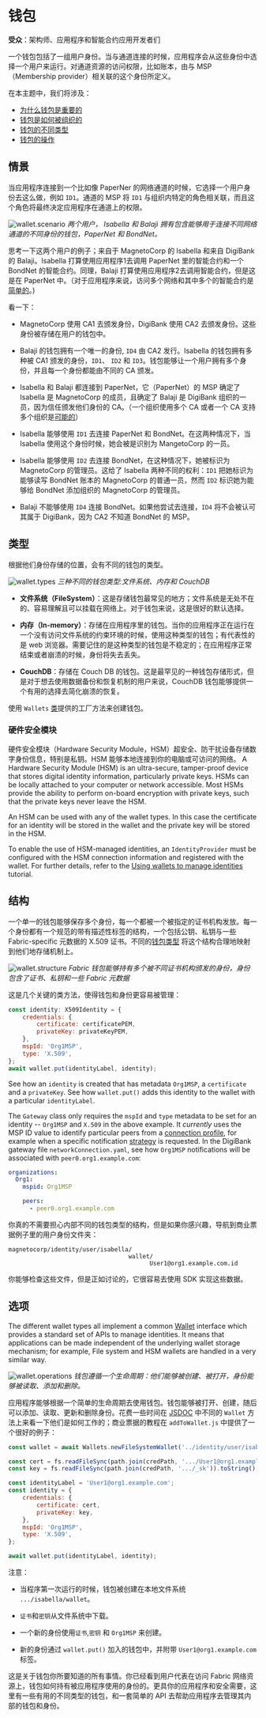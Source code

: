 # 钱包

**受众**：架构师、应用程序和智能合约应用开发者们

一个钱包包括了一组用户身份。当与通道连接的时候，应用程序会从这些身份中选择一个用户来运行。对通道资源的访问权限，比如账本，由与 MSP（Membership provider）相关联的这个身份所定义。

在本主题中，我们将涉及：

* [为什么钱包是重要的](#情景)
* [钱包是如何被组织的](#结构)
* [钱包的不同类型](#类型)
* [钱包的操作](#操作)

## 情景

当应用程序连接到一个比如像 PaperNer 的网络通道的时候，它选择一个用户身份去这么做，例如 `ID1`。通道的 MSP 将 `ID1` 与组织内特定的角色相关联，而且这个角色将最终决定应用程序在通道上的权限。

![wallet.scenario](./develop.diagram.10.png)
*两个用户， Isabella 和 Balaji 拥有包含能够用于连接不同网络通道的不同身份的钱包，PaperNet 和 BondNet。*

思考一下这两个用户的例子；来自于 MagnetoCorp 的 lsabella 和来自 DigiBank 的 Balaji。Isabella 打算使用应用程序1去调用 PaperNet 里的智能合约和一个 BondNet 的智能合约。同理，Balaji 打算使用应用程序2去调用智能合约，但是这是在 PaperNet 中。（对于应用程序来说，访问多个网络和其中多个的智能合约是[简单的](./application.html#construct-request)。)

看一下：

* MagnetoCorp 使用 CA1 去颁发身份，DigiBank 使用 CA2 去颁发身份。这些身份被存储在用户的钱包中。

* Balaji 的钱包拥有一个唯一的身份, `ID4` 由 CA2 发行。Isabella 的钱包拥有多种被 CA1 颁发的身份，`ID1`、 `ID2`  和 `ID3`。钱包能够让一个用户拥有多个身份，并且每一个身份都能由不同的 CA 颁发。

* Isabella 和 Balaji 都连接到 PaperNet，它（PaperNet）的 MSP 确定了 Isabella 是 MagnetoCorp 的成员，且确定了 Balaji 是 DigiBank 组织的一员，因为信任颁发他们身份的 CA。（一个组织使用多个 CA 或者一个 CA 支持多个组织是[可能的](../membership/membership.html#mapping-msps-to-organizations)） 

* Isabella 能够使用 `ID1` 去连接 PaperNet 和 BondNet。在这两种情况下，当 Isabella 使用这个身份时候，她会被是识别为 MangetoCorp 的一员。

* Isabella 能够使用 `ID2` 去连接 BondNet，在这种情况下，她被标识为 MagnetoCorp 的管理员。这给了 Isabella 两种不同的权利：`ID1` 把她标识为能够读写 BondNet 账本的 MagnetoCorp 的普通一员，然而 `ID2` 标识她为能够给 BondNet 添加组织的 MagnetoCorp 的管理员。

* Balaji 不能够使用 `ID4` 连接 BondNet。如果他尝试去连接，`ID4` 将不会被认可其属于 DigiBank，因为 CA2 不知道 BondNet 的 MSP。

## 类型

根据他们身份存储的位置，会有不同的钱包的类型。

![wallet.types](./develop.diagram.12.png)
*三种不同的钱包类型:文件系统、内存和 CouchDB*

* **文件系统（FileSystem）**：这是存储钱包最常见的地方；文件系统是无处不在的、容易理解且可以挂载在网络上。对于钱包来说，这是很好的默认选择。

* **内存（In-memory）**：存储在应用程序里的钱包。当你的应用程序正在运行在一个没有访问文件系统的约束环境的时候，使用这种类型的钱包；有代表性的是 web 浏览器。需要记住的是这种类型的钱包是不稳定的；在应用程序正常结束或者崩溃的时候，身份将失去丢失。

* **CouchDB**：存储在 Couch DB 的钱包。这是最罕见的一种钱包存储形式，但是对于想去使用数据备份和恢复机制的用户来说，CouchDB 钱包能够提供一个有用的选择去简化崩溃的恢复。

使用 `Wallets` [类](https://hyperledger.github.io/fabric-sdk-node/{BRANCH}/module-fabric-network.Wallets.html)提供的工厂方法来创建钱包。

### 硬件安全模块

硬件安全模块（Hardware Security Module，HSM）超安全、防干扰设备存储数字身份信息，特别是私钥。HSM 能够本地连接到你的电脑或可访问的网络。
A Hardware Security Module (HSM) is an ultra-secure, tamper-proof device that
stores digital identity information, particularly private keys. HSMs can be
locally attached to your computer or network accessible. Most HSMs provide the
ability to perform on-board encryption with private keys, such that the private
keys never leave the HSM.

An HSM can be used with any of the wallet types. In this case the certificate
for an identity will be stored in the wallet and the private key will be stored
in the HSM.

To enable the use of HSM-managed identities, an `IdentityProvider` must be
configured with the HSM connection information and registered with the wallet.
For further details, refer to the [Using wallets to manage identities](https://hyperledger.github.io/fabric-sdk-node/{BRANCH}/tutorial-wallet.html) tutorial.

## 结构

一个单一的钱包能够保存多个身份，每一个都被一个被指定的证书机构发放。每一个身份都有一个规范的带有描述性标签的结构，一个包括公钥、私钥与一些 Fabric-specific 元数据的 X.509 证书。不同的[钱包类型](#类型) 将这个结构合理地映射到他们地存储机制上。

![wallet.structure](./develop.diagram.11.png)
*Fabric 钱包能够持有多个被不同证书机构颁发的身份，身份包含了证书、私钥和一些 Fabric 元数据*

这是几个关键的类方法，使得钱包和身份更容易被管理：

```JavaScript
const identity: X509Identity = {
    credentials: {
        certificate: certificatePEM,
        privateKey: privateKeyPEM,
    },
    mspId: 'Org1MSP',
    type: 'X.509',
};
await wallet.put(identityLabel, identity);
```

See how an `identity` is created that has metadata `Org1MSP`, a `certificate` and
a `privateKey`. See how `wallet.put()` adds this identity to the wallet with a
particular `identityLabel`.

The `Gateway` class only requires the `mspId` and `type` metadata to be set for
an identity -- `Org1MSP` and `X.509` in the above example. It *currently* uses the
MSP ID value to identify particular peers from a [connection profile](./connectionprofile.html),
for example when a specific notification [strategy](./connectoptions.html) is
requested. In the DigiBank gateway file `networkConnection.yaml`, see how
`Org1MSP` notifications will be associated with `peer0.org1.example.com`:

```yaml
organizations:
  Org1:
    mspid: Org1MSP

    peers:
      - peer0.org1.example.com
```

你真的不需要担心内部不同的钱包类型的结构，但是如果你感兴趣，导航到商业票据例子里的用户身份文件夹：

```
magnetocorp/identity/user/isabella/
                                  wallet/
                                        User1@org1.example.com.id
```

你能够检查这些文件，但是正如讨论的，它很容易去使用 SDK 实现这些数据。

## 选项

The different wallet types all implement a common
[Wallet](https://hyperledger.github.io/fabric-sdk-node/{BRANCH}/module-fabric-network.Wallet.html)
interface which provides a standard set of APIs to manage identities. It means
that applications can be made independent of the underlying wallet storage
mechanism; for example, File system and HSM wallets are handled in a very
similar way.

![wallet.operations](./develop.diagram.13.png)
*钱包遵循一个生命周期：他们能够被创建、被打开，身份能够被读取、添加和删除。*

应用程序能够根据一个简单的生命周期去使用钱包。钱包能够被打开、创建，随后可以添加、读取、更新和删除身份。花费一些时间在 [JSDOC](https://hyperledger.github.io/fabric-sdk-node/{BRANCH}/module-fabric-network.Wallet.html) 中不同的 `Wallet` 方法上来看一下他们是如何工作的；商业票据的教程在 `addToWallet.js` 中提供了一个很好的例子：

```JavaScript
const wallet = await Wallets.newFileSystemWallet('../identity/user/isabella/wallet');

const cert = fs.readFileSync(path.join(credPath, '.../User1@org1.example.com-cert.pem')).toString();
const key = fs.readFileSync(path.join(credPath, '.../_sk')).toString();

const identityLabel = 'User1@org1.example.com';
const identity = {
    credentials: {
        certificate: cert,
        privateKey: key,
    },
    mspId: 'Org1MSP',
    type: 'X.509',
};

await wallet.put(identityLabel, identity);
```

注意：

* 当程序第一次运行的时候，钱包被创建在本地文件系统 `.../isabella/wallet`。

* `证书`和`密钥`从文件系统中下载。

* 一个新的身份使用`证书`,`密钥` 和 `Org1MSP` 来创建。

* 新的身份通过 `wallet.put()` 加入的钱包中，并附带 `User1@org1.example.com` 标签。

这是关于钱包你所要知道的所有事情。你已经看到用户代表在访问 Fabric 网络资源上，钱包如何持有被应用程序使用的身份的。更具你的应用程序和安全需要，这里有一些有用的不同类型的钱包，和一套简单的 API 去帮助应用程序去管理其内部的钱包和身份。

<!--- Licensed under Creative Commons Attribution 4.0 International License
https://creativecommons.org/licenses/by/4.0/ -->
